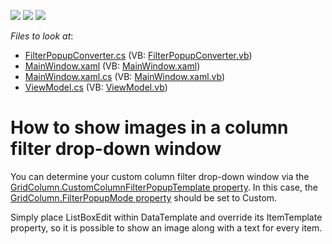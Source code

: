 <!-- default badges list -->
![](https://img.shields.io/endpoint?url=https://codecentral.devexpress.com/api/v1/VersionRange/128653047/11.2.10%2B)
[![](https://img.shields.io/badge/Open_in_DevExpress_Support_Center-FF7200?style=flat-square&logo=DevExpress&logoColor=white)](https://supportcenter.devexpress.com/ticket/details/E3941)
[![](https://img.shields.io/badge/📖_How_to_use_DevExpress_Examples-e9f6fc?style=flat-square)](https://docs.devexpress.com/GeneralInformation/403183)
<!-- default badges end -->
<!-- default file list -->
*Files to look at*:

* [FilterPopupConverter.cs](./CS/Default%20MVVM/FilterPopupConverter.cs) (VB: [FilterPopupConverter.vb](./VB/Default%20MVVM/FilterPopupConverter.vb))
* [MainWindow.xaml](./CS/Default%20MVVM/MainWindow.xaml) (VB: [MainWindow.xaml](./VB/Default%20MVVM/MainWindow.xaml))
* [MainWindow.xaml.cs](./CS/Default%20MVVM/MainWindow.xaml.cs) (VB: [MainWindow.xaml.vb](./VB/Default%20MVVM/MainWindow.xaml.vb))
* [ViewModel.cs](./CS/Default%20MVVM/ViewModel.cs) (VB: [ViewModel.vb](./VB/Default%20MVVM/ViewModel.vb))
<!-- default file list end -->
# How to show images in a column filter drop-down window


<p>You can determine your custom column filter drop-down window via the <a href="http://documentation.devexpress.com/#WPF/DevExpressXpfGridColumnBase_CustomColumnFilterPopupTemplatetopic"><u>GridColumn.CustomColumnFilterPopupTemplate property</u></a>. In this case, the <a href="http://documentation.devexpress.com/#WPF/DevExpressXpfGridColumnBase_FilterPopupModetopic"><u>GridColumn.FilterPopupMode property</u></a> should be set to Custom. </p><p>Simply place ListBoxEdit within DataTemplate and override its ItemTemplate property, so it is possible to show an image along with a text for every item. </p><br />
<br />


<br/>


